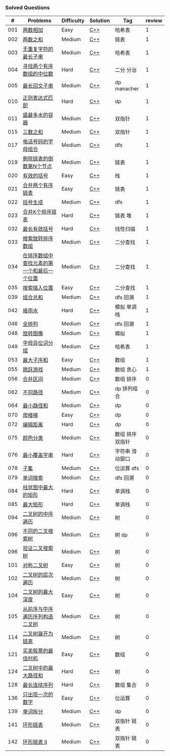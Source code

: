 ### Solved Questions

| \# | Problems | Difficulty | Solution | Tag | review |
|----|----------|-----------|------|------|------|
| 001  | [两数相加](https://leetcode-cn.com/problems/two-sum/)  | Easy | [C++](./code/001.cpp) | 哈希表 | 1 |
| 002  | [两数之和](https://leetcode-cn.com/problems/add-two-numbers/)  | Medium | [C++](./code/002.cpp) | 链表 | 1 |
| 003  | [无重复字符的最长子串](https://leetcode-cn.com/problems/longest-substring-without-repeating-characters/)  | Medium | [C++](./code/003.cpp)| 哈希表 | 1 |
| 004  | [寻找两个有序数组的中位数](https://leetcode-cn.com/problems/median-of-two-sorted-arrays/)  | Hard | [C++](./code/004.cpp) |二分 分治| 1 |
| 005  | [最长回文子串](https://leetcode-cn.com/problems/longest-palindromic-substring/)  | Medium | [C++](./code/005.cpp) |dp manacher | 1 |
| 010  | [正则表达式匹配](https://leetcode-cn.com/problems/regular-expression-matching/)  | Hard | [C++](./code/010.cpp) |dp| 1 |
| 011  | [盛最多水的容器](https://leetcode-cn.com/problems/container-with-most-water/)  | Medium | [C++](./code/011.cpp) |双指针| 1 |
| 015  | [三数之和](https://leetcode-cn.com/problems/3sum/)  | Medium | [C++](./code/015.cpp) |双指针| 1 |
| 017  | [电话号码的字母组合](https://leetcode-cn.com/problems/letter-combinations-of-a-phone-number/)  | Medium | [C++](./code/017.cpp) |dfs| 1 |
| 019  | [删除链表的倒数第N个节点](https://leetcode-cn.com/problems/remove-nth-node-from-end-of-list/)  | Medium | [C++](./code/019.cpp) |链表| 1 |
| 020  | [有效的括号](https://leetcode-cn.com/problems/valid-parentheses/)  | Easy | [C++](./code/020.cpp) |栈| 1 |
| 021  | [合并两个有序链表](https://leetcode-cn.com/problems/merge-two-sorted-lists/)  | Easy | [C++](./code/021.cpp) |链表| 1 |
| 022  | [括号生成](https://leetcode-cn.com/problems/generate-parentheses/)  | Medium | [C++](./code/022.cpp) |dfs| 1 |
| 023  | [合并K个排序链表](https://leetcode-cn.com/problems/merge-k-sorted-lists/)  | Hard | [C++](./code/023.cpp) |链表 堆| 1 |
| 032  | [最长有效括号](https://leetcode-cn.com/problems/longest-valid-parentheses/)  | Hard | [C++](./code/032.cpp) |线性扫描| 1 |
| 033  | [搜索旋转排序数组](https://leetcode-cn.com/problems/search-in-rotated-sorted-array/)  | Medium | [C++](./code/032.cpp) |二分查找| 1 |
| 034  | [在排序数组中查找元素的第一个和最后一个位置](https://leetcode-cn.com/problems/find-first-and-last-position-of-element-in-sorted-array/)  | Medium | [C++](./code/034.cpp) |二分查找| 1 |
| 035  | [搜索插入位置](https://leetcode-cn.com/problems/search-insert-position/)  | Easy | [C++](./code/035.cpp) |二分查找| 1 |
| 039  | [组合总和](https://leetcode-cn.com/problems/combination-sum/)  | Medium | [C++](./code/039.cpp) |dfs 回溯| 1 |
| 042  | [接雨水](https://leetcode-cn.com/problems/trapping-rain-water/)  | Hard | [C++](./code/042.cpp) |模拟 单调栈| 1 |
| 046  | [全排列](https://leetcode-cn.com/problems/permutations/)  | Medium | [C++](./code/046.cpp) |dfs 回溯| 1 |
| 048  | [旋转图像](https://leetcode-cn.com/problems/rotate-image/)  | Medium | [C++](./code/048.cpp) |模拟| 1 |
| 049  | [字母异位词分组](https://leetcode-cn.com/problems/group-anagrams/)  | Medium | [C++](./code/049.cpp) |哈希表| 1 |
| 053  | [最大子序和](https://leetcode-cn.com/problems/maximum-subarray/)  | Easy | [C++](./code/053.cpp) |数组| 1 |
| 055  | [跳跃游戏](https://leetcode-cn.com/problems/jump-game/)  | Medium | [C++](./code/055.cpp) |数组 贪心| 1 |
| 056  | [合并区间](https://leetcode-cn.com/problems/merge-intervals/)  | Medium | [C++](./code/056.cpp) |数组 排序| 0 |
| 062  | [不同路径](https://leetcode-cn.com/problems/unique-paths/)  | Medium | [C++](./code/062.cpp) |dp 排列组合| 0 |
| 064  | [最小路径和](https://leetcode-cn.com/problems/minimum-path-sum/)  | Medium | [C++](./code/064.cpp) |dp| 0 |
| 070  | [爬楼梯](https://leetcode-cn.com/problems/climbing-stairs/)  | Easy | [C++](./code/070.cpp) |dp| 0 |
| 072  | [编辑距离](https://leetcode-cn.com/problems/edit-distance/)  | Hard | [C++](./code/072.cpp) |dp| 0 |
| 075  | [颜色分类](https://leetcode-cn.com/problems/sort-colors/)  | Medium | [C++](./code/075.cpp) |数组 排序 双指针| 0 |
| 076  | [最小覆盖字串](https://leetcode-cn.com/problems/minimum-window-substring/)  | Hard | [C++](./code/076.cpp) |字符串 滑动窗口|  0 |
| 078  | [子集](https://leetcode-cn.com/problems/subsets/)  | Medium | [C++](./code/078.cpp) |位运算 dfs| 0 |
| 079  | [单词搜索](https://leetcode-cn.com/problems/word-search/)  | Medium | [C++](./code/079.cpp) |dfs 回溯| 0 |
| 084  | [柱状图中最大的矩形](https://leetcode-cn.com/problems/largest-rectangle-in-histogram/)  | Hard | [C++](./code/084.cpp) |单调栈| 0 |
| 085  | [最大矩形](https://leetcode-cn.com/problems/maximal-rectangle/)  | Hard | [C++](./code/085.cpp) |单调栈| 0 |
| 094  | [二叉树的中序遍历](https://leetcode-cn.com/problems/binary-tree-inorder-traversal/)  | Medium | [C++](./code/094.cpp) |树| 0 |
| 096  | [不同的二叉搜索树](https://leetcode-cn.com/problems/unique-binary-search-trees/)  | Medium | [C++](./code/096.cpp) |树 dp| 0 |
| 096  | [验证二叉搜索树](https://leetcode-cn.com/problems/validate-binary-search-tree/)  | Medium | [C++](./code/098.cpp) |树| 0 |
| 101  | [对称二叉树](https://leetcode-cn.com/problems/symmetric-tree/)  | Easy | [C++](./code/101.cpp) |树| 0 |
| 102  | [二叉树的层次遍历](https://leetcode-cn.com/problems/binary-tree-level-order-traversal/)  | Medium | [C++](./code/102.cpp) |树| 0 |
| 104  | [二叉树的最大深度](https://leetcode-cn.com/problems/maximum-depth-of-binary-tree/)  | Easy | [C++](./code/104.cpp) |树| 0 |
| 105  | [从前序与中序遍历序列构造二叉树](https://leetcode-cn.com/problems/construct-binary-tree-from-preorder-and-inorder-traversal/)  | Medium | [C++](./code/105.cpp) |树| 0 |
| 114  | [二叉树展开为链表](https://leetcode-cn.com/problems/flatten-binary-tree-to-linked-list/)  | Medium | [C++](./code/114.cpp) |树| 0 |
| 121  | [买卖股票的最佳时机](https://leetcode-cn.com/problems/best-time-to-buy-and-sell-stock/)  | Easy | [C++](./code/121.cpp) |数组| 0 |
| 124  | [二叉树中的最大路径和](https://leetcode-cn.com/problems/binary-tree-maximum-path-sum/)  | Hard | [C++](./code/124.cpp) |树| 0 |
| 128  | [最长连续序列](https://leetcode-cn.com/problems/longest-consecutive-sequence/)  | Hard | [C++](./code/128.cpp) |数组 集合| 0 |
| 136  | [只出现一次的数字](https://leetcode-cn.com/problems/single-number/)  | Easy | [C++](./code/136.cpp) |位运算| 0 |
| 139  | [单词拆分](https://leetcode-cn.com/problems/word-break/)  | Medium | [C++](./code/139.cpp) |dp| 0 |
| 141  | [环形链表](https://leetcode-cn.com/problems/linked-list-cycle/)  | Medium | [C++](./code/141.cpp) |双指针 链表| 0 |
| 142  | [环形链表 II](https://leetcode-cn.com/problems/linked-list-cycle-ii/)  | Medium | [C++](./code/142.cpp) |双指针 链表| 0 |

